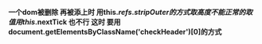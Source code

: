 #### 一个dom被删除 再被添上时 用this.$refs.stripOuter的方式 取高度 不能正常的取值 用this.$nextTick 也不行 这时 要用document.getElementsByClassName('checkHeader')[0]的方式
